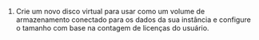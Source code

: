 1. Crie um novo disco virtual para usar como um volume de armazenamento conectado para os dados da sua instância e configure o tamanho com base na contagem de licenças do usuário.
